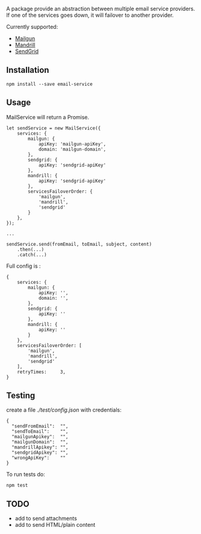 A package provide an abstraction between multiple email service providers.
If one of the services goes down, it will failover to another provider.

Currently supported:
- [Mailgun](http://www.mailgun.com)
- [Mandrill](https://mandrillapp.com)
- [SendGrid](https://sendgrid.com)


Installation
------------

```
npm install --save email-service
```

Usage
-----

MailService will return a Promise.

```
let sendService = new MailService({
    services: {
        mailgun: {
            apiKey: 'mailgun-apiKey',
            domain: 'mailgun-domain',
        },
        sendgrid: {
            apiKey: 'sendgrid-apiKey'
        },
        mandrill: {
            apiKey: 'sendgrid-apiKey'
        },
        servicesFailoverOrder: {
            'mailgun',
            'mandrill',
            'sendgrid'
        }
    },
});

...

sendService.send(fromEmail, toEmail, subject, content)
    .then(...)
    .catch(...)

```


Full config is :

```
{
    services: {
        mailgun: {
            apiKey: '',
            domain: '',
        },
        sendgrid: {
            apiKey: ''
        },
        mandrill: {
            apiKey: ''
        }
    },
    servicesFailoverOrder: [
        'mailgun',
        'mandrill',
        'sendgrid'
    ],
    retryTimes:     3,
}
```

Testing
-------

create a file _./test/config.json_ with credentials:
```
{
  "sendFromEmail":  "",
  "sendToEmail":    "",
  "mailgunApikey":  "",
  "mailgunDomain":  "",
  "mandrillApikey": "",
  "sendgridApikey": "",
  "wrongApiKey":    ""
}
```

To run tests do:
```
npm test
```

TODO
----

- add to send attachments
- add to send HTML/plain content